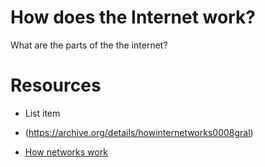 # How does the Internet work?

What are the parts of the the internet?


# Resources

 - List item

- (https://archive.org/details/howinternetworks0008gral)
- [How networks work](https://archive.org/details/hownetworkswork00derf_0)
<!--stackedit_data:
eyJoaXN0b3J5IjpbMTU1NTU1NjMzMSwtMTI0NDg3Njg2NSw3ND
cyNDIzMiw0NDE5MzkxNV19
-->